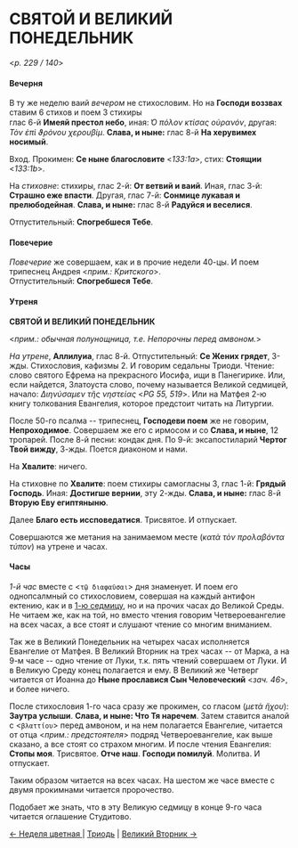 
# СВЯТОЙ И ВЕЛИКИЙ ПОНЕДЕЛЬНИК

<*p. 229 / 140*>

#### Вечерня

В ту же неделю ваий *вечером* не стихословим. Но на **Господи воззвах** ставим 6 стихов и поем 3 стихиры  
глас 6-й **Имеяй престол небо**, иная: *̔Ο πόλον κτίσας οὐρανόν*, другая: *Τὸν ἐπὶ ϑρόνου χερουβίμ*. 
**Слава, и ныне:** глас 8-й **На херувимех носимый**.  

Вход. Прокимен: **Се ныне благословите** <*133:1a*>, стих: **Стоящии** <*133:1b*>.

На *стиховне*: стихиры, глас 2-й: **От ветвий и ваий**. Иная, глас 3-й: **Страшно еже впасти**. 
Другая, глас 7-й: **Сонмице лукавая и прелюбодейная**. **Слава, и ныне:** глас 8-й **Радуйся и веселися**.   

Отпустительный: **Спогребшеся Тебе**. 
  
#### Повечерие

*Повечерие* же совершаем, как и в прочие недели 40-цы. И поем трипеснец Андрея <*прим.: Критского*>.   
Отпустительный: **Спогребшеся Тебе**. 
  
#### Утреня

**СВЯТОЙ И ВЕЛИКИЙ ПОНЕДЕЛЬНИК**

<*прим.: обычная полунощница, т.е. Непорочны перед амвоном.*>

*На утрене*, **Аллилуиа**, глас 8-й. Отпустительный: **Се Жених грядет**, 3-жды. 
Стихословия, кафизмы 2. И говорим седальны Триоди. 
Чтение: слово святого Ефрема на прекрасного Иосифа, ищи в Панегирике. Или, если найдется, 
Златоуста слово, почему называется Великой седмицей, начало: *Διηνύσαμεν τῆς νηστείας* <*PG 55, 519*>. 
Или на Матфея 2-ю книгу толкования Евангелия, которое предстоит читать на Литургии. 

После 50-го псалма -- трипеснец, **Господеви поем** же не говорим, **Непроходимое**. 
Совершаем же его с ирмосом и со **Слава, и ныне**, 12 тропарей. 
После 8-й песни: кондак дня. 
По 9-й: эксапостиларий **Чертог Твой вижду**, 3-жды. Поется диаконом и нами. 

На **Хвалите**: ничего. 

На стиховне по **Хвалите**: поем стихиры самогласны 3, глас 1-й: **Грядый Господь**. 
Иная: **Достигше вернии**, эту 2-жды. **Слава, и ныне:** глас 8-й **Вторую Еву египтяныню**.  

Далее **Благо есть иссповедатися**. Трисвятое. И отпускает. 

Совершаются же метания на занимаемом месте (*κατὰ τὸν προλαβόντα τύπον*) на утрене и часах. 
  
#### Часы

*1-й час* вместе с <`τῷ διαφαῦσαι`> дня знаменует. И поем его однопсалмный со стихословием, совершая 
на каждый антифон ектению, как и в [1-ю седмицу](A_07_MES_week1.md), но и на прочих часах 
до Великой Среды. Не читаем же, как на той, но вместо чтения говорим Четвероевангелие на всех часах, 
а все стоят и слушают чтение со многим вниманием. 

Так же в Великий Понедельник на четырех часах исполняется Евангелие от Матфея. 
В Великий Вторник на трех часах -- от Марка, а на 9-м часе -- одно чтение от Луки, т.к. пять чтений 
совершаем от Луки. И в Великую Среду конец полагается и ему. 
В Великий же Четверг читается от Иоанна до **Ныне прославися Сын Человеческий** <*зач. 46*>, и более ничего. 

После стихословия 1-го часа сразу же прокимен, со гласом (*μετὰ ἥχου*): **Заутра услыши**. 
**Слава, и ныне: Что Тя наречем**. Затем ставится аналой с <`βλαττίου`> перед амвоном, и на нем 
полагается Евангелие, читается от отца <*прим.: предстоятеля*> подряд Четвероевангелие, как выше 
сказано, а все стоят со страхом многим. И после чтения Евангелия: **Стопы моя**. Трисвятое. 
**Отче наш**. **Господи помилуй**. Молитва. И отпускает. 

Таким образом читается на всех часах. На шестом же часе вместе с двумя прокимнами читается пророчество. 

Подобает же знать, что в эту Великую седмицу в конце 9-го часа читается оглашение Студитово. 

[← Неделя цветная ](A_18_MES_sunday6_palm.md) | [Триодь](README.md#святой-и-великий-понедельник) | [Великий Вторник →](A_20_MES_great_tuesday.md)